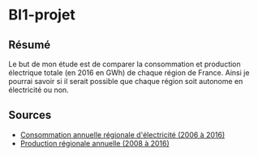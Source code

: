 # BI1-projet

## Résumé
Le but de mon étude est de comparer la consommation et production électrique totale (en 2016 en GWh) de chaque région de France. Ainsi je pourrai savoir si il serait possible que chaque région soit autonome en électricité ou non.

## Sources
 - [Consommation annuelle régionale d'électricité (2006 à 2016)](https://rte-opendata.opendatasoft.com/explore/dataset/conso_nette_regionale/table/?flg=fr&disjunctive.code_insee&disjunctive.regions_nouvelles&refine.annee=2016)
 - [Production régionale annuelle (2008 à 2016)](https://rte-opendata.opendatasoft.com/explore/dataset/prod_region_filiere/information/?disjunctive.regions_nouvelles&sort=-annee&refine.annee=2015)
